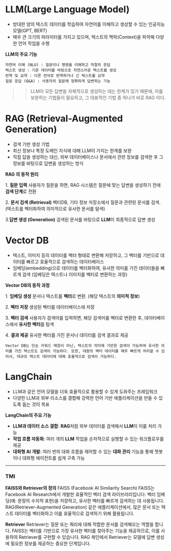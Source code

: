 # LLM(Large Language Model)
 - 방대한 양의 텍스트 데이터를 학습하여 자연어를 이해하고 생성할 수 있는 인공지능 모델(GPT, BERT)
 - 매우 큰 크기의 파라미터를 가지고 있으며, 텍스트의 맥락(Context)을 파악해 다양한 언어 작업을 수행

**LLM의 주요 기능**
```
자연어 이해 (NLU) : 질문이나 명령을 이해하고 적절히 응답
텍스트 생성 : 기존 데이터를 바탕으로 자연스러운 텍스트를 생성
번역 및 요약 : 다른 언어로 번역하거나 긴 텍스트를 요약
질문 응답 (Q&A) : 사용자의 질문에 정확하게 답변하는 기능
```

>> LLM이 모든 답변을 자체적으로 생성하는 데는 한계가 있기 때문에, 이를 보완하는 기법들이 필요하고, 그 대표적인 기법 중 하나가 바로 RAG 이다.

# RAG (Retrieval-Augmented Generation)
 - 검색 기반 생성 기법
 - 최신 정보나 특정 도메인 지식에 대해 LLM이 가지는 한계를 보완
 - 직접 답을 생성하는 대신, 외부 데이터베이스나 문서에서 관련 정보를 검색한 후 그 정보를 바탕으로 답변을 생성하는 방식

**RAG 의 동작 원리**

1️. **질문 입력**
사용자가 질문을 하면, RAG 시스템은 질문에 맞는 답변을 생성하기 전에 **검색 단계**로 전환

2️. **문서 검색 (Retrieval)**
벡터DB, 기타 정보 저장소에서 질문과 관련된 문서를 검색. (텍스트를 벡터화하여 의미적으로 유사한 문서를 탐색)

3.**답변 생성 (Generation)**
검색된 문서를 바탕으로 **LLM**이 최종적으로 답변 생성

# Vector DB
 - 텍스트, 이미지 등의 데이터를 벡터 형태로 변환해 저장하고, 그 벡터를 기반으로 데이터를 빠르고 효율적으로 검색하는 데이터베이스
- 임베딩(embedding)으로 데이터를 벡터화하여, 유사한 의미를 가진 데이터들을 빠르게 검색 (임베딩은 텍스트나 이미지를 벡터로 변환하는 과정)

**Vector DB의 동작 과정**

1️. **임베딩 생성**
문서나 텍스트를 **벡터**로 변환. (해당 텍스트의 **의미적 정보**)

2️. **벡터 저장**
생성된 벡터를 데이터베이스에 저장

3️. **벡터 검색**
사용자가 검색어를 입력하면, 해당 검색어를 벡터로 변환한 후, 데이터베이스에서 **유사한 벡터**를 탐색

4️. **결과 제공**
유사한 벡터를 가진 문서나 데이터를 검색 결과로 제공

```
Vector DB는 단순 키워드 매칭이 아닌, 텍스트의 의미에 기반한 검색이 가능하여 유사한 의미를 가진 텍스트도 검색이 가능하다. 또한, 대량의 벡터 데이터를 매우 빠르게 처리할 수 있어서, 대규모 텍스트 데이터에 대해 효율적으로 검색이 가능하다.
```

# LangChain
 - LLM과 같은 언어 모델을 더욱 효율적으로 활용할 수 있게 도와주는 프레임워크
 - 다양한 LLM과 외부 리소스를 결합해 강력한 언어 기반 애플리케이션을 만들 수 있도록 돕는 것이 목표

 **LangChain의 주요 기능**

- **LLM과 데이터 소스 결합**: **RAG**처럼 외부 데이터를 검색해서 **LLM**이 이를 처리 가능
- **작업 흐름 자동화**: 여러 개의 **LLM** 작업을 순차적으로 실행할 수 있는 워크플로우를 제공
- **대화형 AI 개발**: 여러 번의 대화 흐름을 제어할 수 있는 **대화 관리** 기능을 통해 챗봇이나 대화형 에이전트를 쉽게 구축 가능
---
### TMI

**FAISS와 Retriever의 정의**
FAISS (Facebook AI Similarity Search)
FAISS는 Facebook AI Research에서 개발한 효율적인 벡터 검색 라이브러리입니다.
벡터 임베딩(예: 문장의 수치적 표현)을 저장하고, 유사한 벡터를 빠르게 검색하는 데 사용됩니다.
RAG(Retriever-Augmented Generation) 같은 애플리케이션에서, 많은 문서 또는 텍스트 데이터를 벡터화하고 이를 효율적으로 검색하기 위해 활용됩니다.

**Retriever**
Retriever는 질문 또는 쿼리에 대해 적합한 문서를 검색해오는 역할을 합니다.
FAISS는 벡터를 기반으로 가장 유사한 벡터를 찾아주는 기능을 제공하므로, 이를 사용하여 Retriever를 구현할 수 있습니다.
RAG 체인에서 Retriever는 모델에 답변 생성에 필요한 정보를 제공하는 중요한 단계입니다.